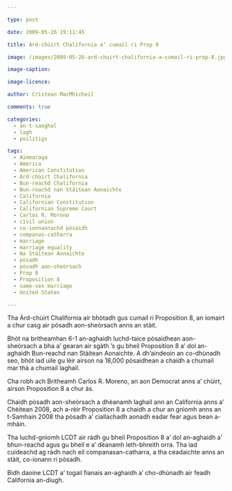 ```yaml
---

type: post

date: 2009-05-26 19:11:45

title: Àrd-chùirt Chalifornia a’ cumail ri Prop 8

image: /images/2009-05-26-ard-chuirt-chalifornia-a-cumail-ri-prop-8.jpg

image-caption:

image-licence:

author: Crìstean MacMhìcheil

comments: true

categories:
  - an-t-saoghal
  - lagh
  - poilitigs

tags:
  - Aimearaga
  - America
  - American Constitution
  - Àrd-chùirt Chalifornia
  - Bun-reachd Chalifornia
  - Bun-reachd nan Stàitean Aonaichte
  - California
  - Californian Constitution
  - Californian Supreme Court
  - Carlos R. Moreno
  - civil union
  - co-ionnannachd pòsaidh
  - companas-catharra
  - marriage
  - marriage equality
  - Na Stàitean Aonaichte
  - pòsadh
  - pòsadh aon-sheòrsach
  - Prop 8
  - Proposition 8
  - same-sex marriage
  - United States

---
```


Tha Àrd-chùirt Chalifornia air bhòtadh gus cumail ri Proposition 8, an iomairt a chur casg air pòsadh aon-sheòrsach anns an stàit.

<!--more-->

Bhòt na britheamhan 6-1 an-aghaidh luchd-taice pòsaidhean aon-sheòrsach a bha a&#8217; gearan air sgàth &#8217;s gu bheil Proposition 8 a&#8217; dol an-aghaidh Bun-reachd nan Stàitean Aonaichte. A dh&#8217;aindeoin an co-dhùnadh seo, bhòt iad uile gu lèir airson na 18,000 pòsaidhean a chaidh a chumail mar thà a chumail laghail.

Cha robh ach Britheamh Carlos R. Moreno, an aon Democrat anns a&#8217; chùirt, airson Proposition 8 a chur às.

Chaidh pòsadh aon-sheòrsach a dhèanamh laghail ann an California anns a&#8217; Chèitean 2008, ach a-rèir Proposition 8 a chaidh a chur an gnìomh anns an t-Samhain 2008 tha pòsadh a&#8217; ciallachadh aonadh eadar fear agus bean a-mhàin.

Tha luchd-gnìomh LCDT air ràdh gu bheil Proposition 8 a&#8217; dol an-aghaidh a&#8217; bhun-reachd agus gu bheil e a&#8217; dèanamh leth-bhreith orra. Tha iad cuideachd ag ràdh nach eil companasan-catharra, a tha ceadaichte anns an stàit, co-ionann ri pòsadh.

Bidh daoine LCDT a&#8217; togail fianais an-aghaidh a&#8217; cho-dhùnadh air feadh California an-diugh.
